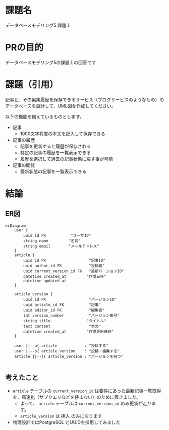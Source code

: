 # 課題名

データベースモデリング5 課題１

# PRの目的

データベースモデリング5の課題１の回答です

# 課題（引用）

記事と、その編集履歴を保存できるサービス（ブログサービスのようなもの）のデータベースを設計して、UML図を作成してください。

以下の機能を備えているものとします。

- 記事
  - 1000文字程度の本文を記入して保存できる
- 記事の履歴
  - 記事を更新すると履歴が保存される
  - 特定の記事の履歴を一覧表示できる
  - 履歴を選択して過去の記事状態に戻す事が可能
- 記事の閲覧
  - 最新状態の記事を一覧表示できる

# 結論

## ER図

```mermaid
erDiagram
    user {
        uuid id PK           "ユーザID"
        string name         "名前"
        string email        "メールアドレス"
    }
    article {
        uuid id PK                   "記事ID"
        uuid author_id FK            "投稿者"
        uuid current_version_id FK   "最新バージョンID"
        datetime created_at         "作成日時"
        datetime updated_at
    }

    article_version {
        uuid id PK                   "バージョンID"
        uuid article_id FK           "記事"
        uuid editor_id FK            "編集者"
        int version_number           "バージョン番号"
        string title                "タイトル"
        text content                 "本文"
        datetime created_at         "作成更新日時"
    }

    user ||--o{ article            : "投稿する"
    user ||--o{ article_version    : "投稿・編集する"
    article ||--|{ article_version : "バージョンを持つ"


```

## 考えたこと

- `article` テーブルの `current_version_id` は要件にあった最新記事一覧取得を、高速化（サブクエリなどを挟まない）のために置きました。
  - よって、 `article` テーブルは `current_version_id` のみ更新が走ります。
  - `article_version` は 挿入 のみになります
- 物理設計ではPostgreSQL とUUIDを採用してみました
